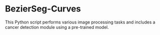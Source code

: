 # BezierSeg-Curves
This Python script performs various image processing tasks and includes a cancer detection module using a pre-trained model.
